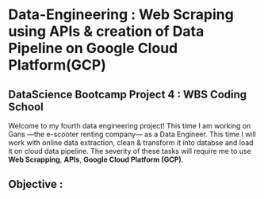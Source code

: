 # Data-Engineering : Web Scraping using APIs & creation of Data Pipeline on Google Cloud Platform(GCP)

## DataScience Bootcamp Project 4 : WBS Coding School
Welcome to my fourth data engineering project! This time I am working on Gans —the e-scooter renting company— as a Data Engineer. This time I will work with online data extraction, clean & transform it into databse and load it on cloud data pipeline. The severity of these tasks will require me to use **Web Scrapping**, **APIs**, **Google Cloud Platform (GCP)**.

## Objective :

